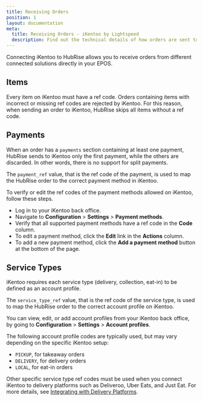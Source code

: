 ```yaml
---
title: Receiving Orders
position: 1
layout: documentation
meta:
  title: Receiving Orders - iKentoo by Lightspeed
  description: Find out the technical details of how orders are sent to iKentoo from HubRise, which fields are passed and which are not.
---
```


Connecting iKentoo to HubRise allows you to receive orders from different connected solutions directly in your EPOS.

## Items

Every item on iKentoo must have a ref code. Orders containing items with incorrect or missing ref codes are rejected by iKentoo. For this reason, when sending an order to iKentoo, HubRise skips all items without a ref code.

## Payments

When an order has a `payments` section containing at least one payment, HubRise sends to iKentoo only the first payment, while the others are discarded. In other words, there is no support for split payments.

The `payment_ref` value, that is the ref code of the payment, is used to map the HubRise order to the correct payment method in iKentoo.

To verify or edit the ref codes of the payment methods allowed on iKentoo, follow these steps.

- Log in to your iKentoo back office.
- Navigate to **Configuration** > **Settings** > **Payment methods**.
- Verify that all supported payment methods have a ref code in the **Code** column.
- To edit a payment method, click the **Edit** link in the **Actions** column.
- To add a new payment method, click the **Add a payment method** button at the bottom of the page.

## Service Types

iKentoo requires each service type (delivery, collection, eat-in) to be defined as an account profile.

The `service_type_ref` value, that is the ref code of the service type, is used to map the HubRise order to the correct account profile on iKentoo.

You can view, edit, or add account profiles from your iKentoo back office, by going to **Configuration** > **Settings** > **Account profiles**.

The following account profile codes are typically used, but may vary depending on the specific iKentoo setup:

- `PICKUP`, for takeaway orders
- `DELIVERY`, for delivery orders
- `LOCAL`, for eat-in orders

Other specific service type ref codes must be used when you connect iKentoo to delivery platforms such as Deliveroo, Uber Eats, and Just Eat. For more details, see [Integrating with Delivery Platforms](/apps/ikentoo-lightspeed/integrating-with-delivery-platforms).
